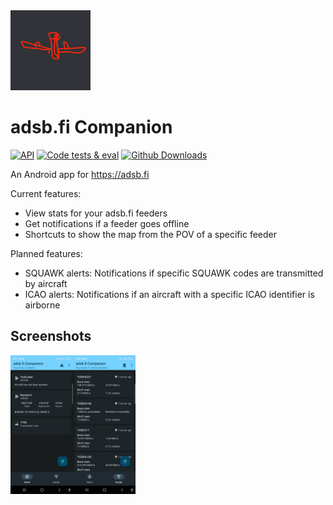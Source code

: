 <img src="https://raw.githubusercontent.com/d4rken/adsbfi-companion/main/app/src/main/ic_launcher-playstore.png" width="128">

# adsb.fi Companion

[![API](https://img.shields.io/badge/API-26%2B-brightgreen.svg?style=flat)](https://android-arsenal.com/api?level=26)
[![Code tests & eval](https://img.shields.io/github/actions/workflow/status/d4rken/adsbfi-companion/code-checks.yml?logo=githubactions&label=Code%20tests
)](https://github.com/d4rken/adsbfi-companion/actions)
[![Github Downloads](https://img.shields.io/github/downloads/d4rken/adsbfi-companion/total.svg?label=GitHub%20Downloads&logo=github)](https://github.com/d4rken/adsbfi-companion/releases/latest)

An Android app for https://adsb.fi

Current features:

* View stats for your adsb.fi feeders
* Get notifications if a feeder goes offline
* Shortcuts to show the map from the POV of a specific feeder

Planned features:

* SQUAWK alerts: Notifications if specific SQUAWK codes are transmitted by aircraft
* ICAO alerts: Notifications if an aircraft with a specific ICAO identifier is airborne

## Screenshots

<img src="https://github.com/d4rken/adsbfi-companion/raw/main/.assets/screenshots/1.png" width="100"><img src="https://github.com/d4rken/adsbfi-companion/raw/main/.assets/screenshots/2.png" width="100">
